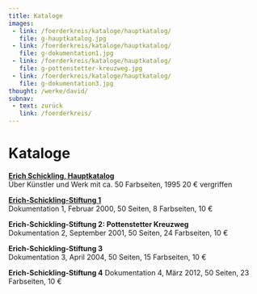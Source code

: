 ```yaml
---
title: Kataloge
images:
 - link: /foerderkreis/kataloge/hauptkatalog/
   file: g-hauptkatalog.jpg
 - link: /foerderkreis/kataloge/hauptkatalog/
   file: g-dokumentation1.jpg
 - link: /foerderkreis/kataloge/hauptkatalog/
   file: g-pottenstetter-kreuzweg.jpg
 - link: /foerderkreis/kataloge/hauptkatalog/
   file: g-dokumentation3.jpg
thought: /werke/david/
subnav:
 - text: zurück
   link: /foerderkreis/
---
```


# Kataloge

[**Erich Schickling, Hauptkatalog**](/foerderkreis/kataloge/hauptkatalog/)  
Über Künstler und Werk mit ca. 50 Farbseiten, 1995
20 € vergriffen

[**Erich-Schickling-Stiftung 1**](/foerderkreis/kataloge/doku1/)  
Dokumentation 1, Februar 2000, 50 Seiten, 8 Farbseiten, 10 €

**Erich-Schickling-Stiftung 2: Pottenstetter Kreuzweg**  
Dokumentation 2, September 2001, 50 Seiten, 24 Farbseiten, 10 €

**Erich-Schickling-Stiftung 3**  
Dokumentation 3, April 2004, 50 Seiten, 15 Farbseiten, 10 €

**Erich-Schickling-Stiftung 4**
Dokumentation 4, März 2012, 50 Seiten, 23 Farbseiten, 10 €
